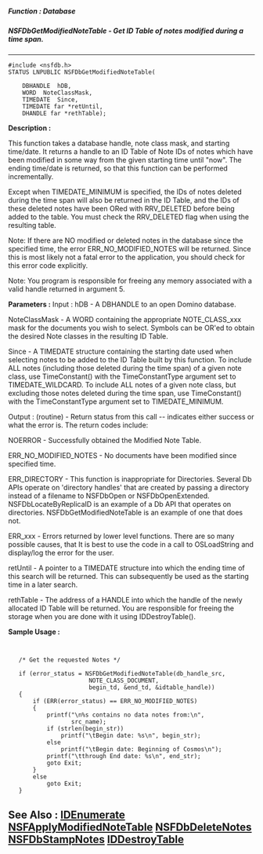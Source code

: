 ##### Function : Database
##### NSFDbGetModifiedNoteTable - Get ID Table of notes modified during a time span.
---
```
#include <nsfdb.h>
STATUS LNPUBLIC NSFDbGetModifiedNoteTable(

	DBHANDLE  hDB,
	WORD  NoteClassMask,
	TIMEDATE  Since,
	TIMEDATE far *retUntil,
	DHANDLE far *rethTable);
```
**Description :**

This function takes a database handle, note class mask, and starting 
time/date.  It returns a handle to an ID Table of Note IDs of notes which have 
been modified in some way from the given starting time until "now".  The ending 
time/date is returned, so that this function can be performed incrementally.

Except when TIMEDATE_MINIMUM is specified, the IDs of notes deleted during the 
time span will also be returned in the ID Table, and the IDs of these deleted 
notes have been ORed with RRV_DELETED before being added to the table.  You 
must check the RRV_DELETED flag when using the resulting table.

Note: If there are NO modified or deleted notes in the database since the 
specified time, the error ERR_NO_MODIFIED_NOTES will be returned.  Since this 
is most likely not a fatal error to the application, you should check for this 
error code explicitly.

Note: You program is responsible for freeing any memory associated with a valid 
handle returned in argument 5.

**Parameters :**
Input :
hDB  -  A DBHANDLE to an open Domino database.

NoteClassMask  -  A WORD containing the appropriate NOTE_CLASS_xxx mask for the documents you wish to select.   Symbols can be OR'ed to obtain the desired Note classes in the resulting ID Table.   

Since  -  A TIMEDATE structure containing the starting date used when selecting notes to be added to the ID Table built by this function.  To include ALL notes (including those deleted during the time span) of a given note class, use TimeConstant() with the TimeConstantType argument set to TIMEDATE_WILDCARD.  To include ALL notes of a given note class, but excluding those notes deleted during the time span, use TimeConstant() with the TimeConstantType argument set to TIMEDATE_MINIMUM.

Output :
(routine)  -  Return status from this call -- indicates either success or what the error is. The return codes include:

NOERROR - Successfully obtained the Modified Note Table.

ERR_NO_MODIFIED_NOTES -  No documents have been modified since specified time.

ERR_DIRECTORY - This function is inappropriate for Directories.  Several Db APIs operate on 'directory handles' that are created by passing a directory instead of a filename to NSFDbOpen or NSFDbOpenExtended.  NSFDbLocateByReplicaID is an example of a Db API that operates on directories.  NSFDbGetModifiedNoteTable is an example of one that does not.

ERR_xxx - Errors returned by lower level functions.  There are so many possible causes, that It is best to use the code in a call to OSLoadString and display/log the error for the user.


retUntil  -  A pointer to a TIMEDATE structure into which the ending time of this search will be returned.  This can subsequently be used as the starting time in a later search.

rethTable  -  The address of a HANDLE into which the handle of the newly allocated ID Table will be returned.  You are responsible for freeing the storage when you are done with it using IDDestroyTable().


**Sample Usage :**
```


   /* Get the requested Notes */

   if (error_status = NSFDbGetModifiedNoteTable(db_handle_src,
                       NOTE_CLASS_DOCUMENT,
                       begin_td, &end_td, &idtable_handle))
   {
       if (ERR(error_status) == ERR_NO_MODIFIED_NOTES)
       {
           printf("\n%s contains no data notes from:\n",
                  src_name);
           if (strlen(begin_str))
               printf("\tBegin date: %s\n", begin_str);
           else
               printf("\tBegin date: Beginning of Cosmos\n");
           printf("\tthrough End date: %s\n", end_str);
           goto Exit;
       }
       else
           goto Exit;
   }

```
**See Also :**
[IDEnumerate](/reference/Func/IDEnumerate)
[NSFApplyModifiedNoteTable](/reference/Func/NSFApplyModifiedNoteTable)
[NSFDbDeleteNotes](/reference/Func/NSFDbDeleteNotes)
[NSFDbStampNotes](/reference/Func/NSFDbStampNotes)
[IDDestroyTable](/reference/Func/IDDestroyTable)
---
